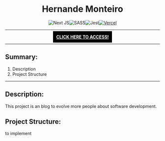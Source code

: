 <div style='text-align: center'>

# Hernande Monteiro

![Next JS](https://img.shields.io/badge/Next-black?style=for-the-badge&logo=next.js&logoColor=white)![SASS](https://img.shields.io/badge/SASS-hotpink.svg?style=for-the-badge&logo=SASS&logoColor=white)![Jest](https://img.shields.io/badge/-jest-%23C21325?style=for-the-badge&logo=jest&logoColor=white)[![Vercel](https://img.shields.io/badge/vercel-%23000000.svg?style=for-the-badge&logo=vercel&logoColor=white)](https://hernandemonteiro.vercel.app)

<hr>
<a href='https://hernandemonteiro.vercel.app' 
style="margin: 3% 0;padding: 2%; color: white; background: black; text-transform: uppercase; font-weight: bold" target="_blank">Click Here <span>to access!</span></a>
</div>

<hr>

## Summary:
<ol>
    <li>Description</li>
    <li>Project Structure</li>
</ol>

<hr>

## Description:
This project is an blog to evolve more people about software development.

## Project Structure:

to implement
